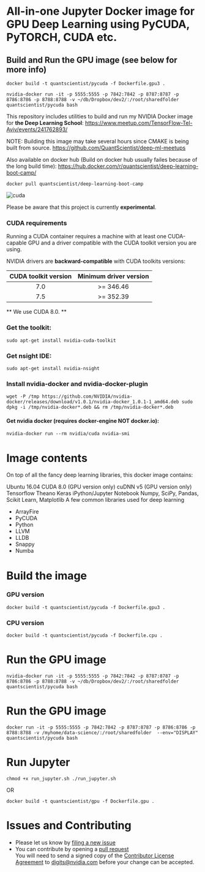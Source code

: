 # All-in-one Jupyter Docker image for GPU Deep Learning using PyCUDA, PyTORCH, CUDA etc. 



## Build and Run the GPU image (see below for more info)

`docker build -t quantscientist/pycuda -f Dockerfile.gpu3 .`

`nvidia-docker run -it -p 5555:5555 -p 7842:7842 -p 8787:8787 -p 8786:8786 -p 8788:8788 -v ~/db/Dropbox/dev2/:/root/sharedfolder  quantscientist/pycuda bash`

This repository includes utilities to build and run my NVIDIA Docker image for **the Deep Learning School**:
https://www.meetup.com/TensorFlow-Tel-Aviv/events/241762893/

NOTE: Building this image may take several hours since CMAKE is being built from source. 
https://github.com/QuantScientist/deep-ml-meetups

Also available on docker hub (Build on docker hub usually failes because of the long build time):
https://hub.docker.com/r/quantscientist/deep-learning-boot-camp/

`docker pull quantscientist/deep-learning-boot-camp`



![cuda](cuda-test1.png)

Please be aware that this project is currently **experimental**.

### CUDA requirements

Running a CUDA container requires a machine with at least one CUDA-capable GPU and a driver compatible with the CUDA toolkit version you are using.

NVIDIA drivers are **backward-compatible** with CUDA toolkits versions:

CUDA toolkit version   | Minimum driver version
:---------------------:|:-----------------------:
  7.0                  | >= 346.46
  7.5                  | >= 352.39
  
** We use CUDA 8.0. **   

### Get the toolkit:
`sudo apt-get install nvidia-cuda-toolkit`

### Get nsight IDE:
`sudo apt-get install nvidia-nsight`

### Install nvidia-docker and nvidia-docker-plugin
`wget -P /tmp https://github.com/NVIDIA/nvidia-docker/releases/download/v1.0.1/nvidia-docker_1.0.1-1_amd64.deb
sudo dpkg -i /tmp/nvidia-docker*.deb && rm /tmp/nvidia-docker*.deb`

#### Get nvidia docker (requires docker-engine **NOT** docker.io):
`nvidia-docker run --rm nvidia/cuda nvidia-smi`


# Image contents
On top of all the fancy deep learning libraries, this docker image contains:

Ubuntu 16.04
CUDA 8.0 (GPU version only)
cuDNN v5 (GPU version only)
Tensorflow
Theano
Keras
iPython/Jupyter Notebook
Numpy, SciPy, Pandas, Scikit Learn, Matplotlib
A few common libraries used for deep learning

* ArrayFire
* PyCUDA
* Python 
* LLVM
* LLDB
* Snappy
* Numba
 
# Build the image
### GPU version
`docker build -t quantscientist/pycuda -f Dockerfile.gpu3 .`

### CPU version
`docker build -t quantscientist/pycuda -f Dockerfile.cpu .`

# Run the GPU image
`nvidia-docker run -it -p 5555:5555 -p 7842:7842 -p 8787:8787 -p 8786:8786 -p 8788:8788 -v ~/db/Dropbox/dev2/:/root/sharedfolder  quantscientist/pycuda bash`

# Run the GPU image
`docker run -it -p 5555:5555 -p 7842:7842 -p 8787:8787 -p 8786:8786 -p 8788:8788 -v /myhome/data-science/:/root/sharedfolder  --env="DISPLAY" quantscientist/pycuda bash`


# Run Jupyter
`chmod +x run_jupyter.sh
./run_jupyter.sh`

OR

`docker build -t quantscientist/gpu -f Dockerfile.gpu .`


# Issues and Contributing
* Please let us know by [filing a new issue](https://github.com/QuantScientist/Data-Science-ArrayFire-GPU/issues/new)
* You can contribute by opening a [pull request](https://help.github.com/articles/using-pull-requests/)  
You will need to send a signed copy of the [Contributor License Agreement](CLA) to digits@nvidia.com before your change can be accepted.
